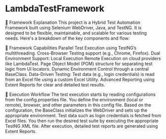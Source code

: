 # LambdaTestFramework

 🧪 Framework Explanation
This project is a Hybrid Test Automation Framework built using Selenium WebDriver, Java, and TestNG. It is designed to be flexible, maintainable, and scalable for various testing needs. Here's a breakdown of the key components and flow:

🔧 Framework Capabilities
    Parallel Test Execution using TestNG’s multithreading.
    Cross-Browser Testing support (e.g., Chrome, Firefox).
    Dual Environment Support:
        Local Execution
        Remote Execution on cloud providers like LambdaTest.
    Page Object Model (POM) structure for separating test logic from UI locators.
    Dynamic Environment Control through a central BaseClass.
    Data-Driven Testing:
        Test data (e.g., login credentials) is read from an Excel file using a custom Excel Utility.
    Advanced Reporting using Extent Reports for clear and detailed test results.
    
🔁 Execution Workflow
    The test execution starts by reading configurations from the config.properties file.
    You define the environment (local or remote), browser, and other parameters in this config file.
    Based on the configuration, the BaseClass initializes the WebDriver and sets up the appropriate environment.
    Test data such as login credentials is fetched from Excel files.
    You then run the desired test suite by executing the appropriate TestNG XML file.
    After execution, detailed test reports are generated using Extent Reports.

